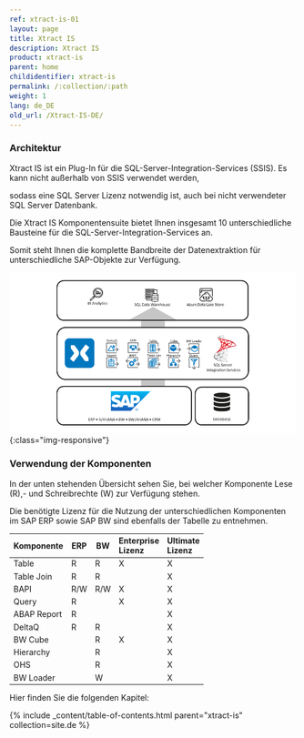 ```yaml
---
ref: xtract-is-01
layout: page
title: Xtract IS
description: Xtract IS
product: xtract-is
parent: home
childidentifier: xtract-is
permalink: /:collection/:path
weight: 1
lang: de_DE
old_url: /Xtract-IS-DE/
---
```

### Architektur<br>
Xtract IS ist ein Plug-In für die SQL-Server-Integration-Services (SSIS). Es kann nicht außerhalb von SSIS verwendet werden, 

sodass eine SQL Server Lizenz notwendig ist, auch bei nicht verwendeter SQL Server Datenbank. 

Die Xtract IS Komponentensuite bietet Ihnen insgesamt 10 unterschiedliche Bausteine für die SQL-Server-Integration-Services an.

Somit steht Ihnen die komplette Bandbreite der Datenextraktion für unterschiedliche SAP-Objekte zur Verfügung.

![XIS-Architecture](/img/content/xis/architectures_xis_neu.png){:class="img-responsive"}


### Verwendung der Komponenten<br>
In der unten stehenden Übersicht sehen Sie, bei welcher Komponente Lese (R),- und Schreibrechte (W) zur Verfügung stehen. 

Die benötigte Lizenz für die Nutzung der unterschiedlichen Komponenten im SAP ERP sowie SAP BW sind ebenfalls der Tabelle zu entnehmen.

| Komponente | ERP | BW | Enterprise <br> Lizenz | Ultimate <br> Lizenz  |
|-------------|-----|----|:--|:--|
| Table       | R   | R  | X                  | X                |
| Table Join  | R   | R  |                    | X                |
| BAPI        | R/W  | R/W | X                  | X                |
| Query       | R   |    | X                  | X                |
| ABAP Report | R   |    |                    | X                |
| DeltaQ      | R   | R  |                    | X                |
| BW Cube     |     | R  | X                  | X                |
| Hierarchy   |     | R  |                    | X                |
| OHS         |     | R  |                    | X                |
| BW Loader   |     | W  |                    | X                | 


Hier finden Sie die folgenden Kapitel:

{% include _content/table-of-contents.html parent="xtract-is" collection=site.de %}
